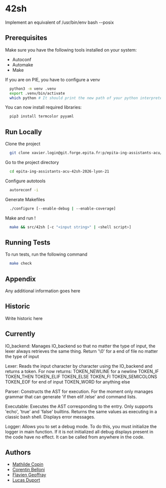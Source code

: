 # 42sh

Implement an equivalent of /usr/bin/env bash --posix

## Prerequisites

Make sure you have the following tools installed on your system:

- Autoconf
- Automake
- Make

If you are on PIE, you have to configure a venv
```bash
  python3 -m venv .venv
  export .venv/bin/activate
  which python # It should print the new path of your python interpreter
```

You can now install required libraries:
```bash
  pip3 install termcolor pyyaml
```

## Run Locally

Clone the project

```bash
  git clone xavier.login@git.forge.epita.fr:p/epita-ing-assistants-acu/42sh-2026/epita-ing-assistants-acu-42sh-2026-lyon-21.git
```

Go to the project directory

```bash
  cd epita-ing-assistants-acu-42sh-2026-lyon-21
```

Configure autotools

```bash
  autoreconf -i
```

Generate Makefiles

```bash
  ./configure [--enable-debug | --enable-coverage]
```

Make and run !

```bash
  make && src/42sh [-c "<input string>" | <shell script>]
```
## Running Tests

To run tests, run the following command

```bash
  make check
```

## Appendix

Any additional information goes here

## Historic

Write historic here


## Currently

IO_backend:
  Manages IO_backend so that no matter the type of input, the lexer always retrieves the same thing.
  Return '\0' for a end of file no matter the type of input

Lexer:
  Reads the input character by character using the IO_backend and returns a token.
  For now returns:
    TOKEN_NEWLINE for a newline
    TOKEN_IF
    TOKEN_THEN
    TOKEN_ELIF
    TOKEN_ELSE
    TOKEN_FI
    TOKEN_SEMICOLONS
    TOKEN_EOF for end of input
    TOKEN_WORD for anything else

Parser:
  Constructs the AST for execution. For the moment only manages grammar that can generate 'if then elif /else' and command lists.

Executable:
  Executes the AST corresponding to the entry.
  Only supports 'echo', 'true' and 'false' builtins.
  Returns the same values ​​as executing in a classic bash shell. Displays error messages.

Logger:
  Allows you to set a debug mode.
  To do this, you must initialize the logger in main function. If it is not initialized all debug displays present in the code have no effect.
  It can be called from anywhere in the code.

## Authors

- [Mathilde Copin](mathilde.copin@epita.fr)
- [Corentin Belloni](corentin.belloni@epita.fr)
- [Flavien Geoffray](flavien.geoffray@epita.fr)
- [Lucas Duport](lucas.duport@epita.fr)
